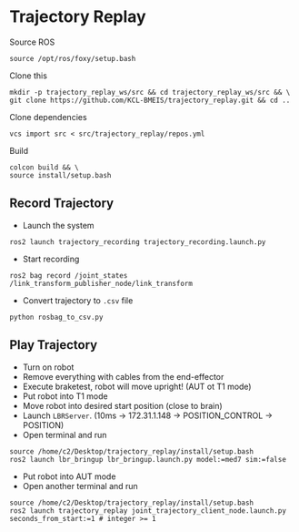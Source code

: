# Trajectory Replay
Source ROS
```shell
source /opt/ros/foxy/setup.bash
```
Clone this
```shell
mkdir -p trajectory_replay_ws/src && cd trajectory_replay_ws/src && \
git clone https://github.com/KCL-BMEIS/trajectory_replay.git && cd ..
```
Clone dependencies
```shell
vcs import src < src/trajectory_replay/repos.yml
```
Build
```shell
colcon build && \
source install/setup.bash
```

## Record Trajectory
- Launch the system
```shell
ros2 launch trajectory_recording trajectory_recording.launch.py
```
- Start recording
```shell
ros2 bag record /joint_states /link_transform_publisher_node/link_transform
```
- Convert trajectory to `.csv` file
```shell
python rosbag_to_csv.py
```

## Play Trajectory
- Turn on robot
- Remove everything with cables from the end-effector
- Execute braketest, robot will move upright! (AUT ot T1 mode)
- Put robot into T1 mode
- Move robot into desired start position (close to brain)
- Launch `LBRServer`. (10ms -> 172.31.1.148 -> POSITION_CONTROL -> POSITION)
- Open terminal and run
```shell
source /home/c2/Desktop/trajectory_replay/install/setup.bash
ros2 launch lbr_bringup lbr_bringup.launch.py model:=med7 sim:=false
```
- Put robot into AUT mode
- Open another terminal and run
```shell
source /home/c2/Desktop/trajectory_replay/install/setup.bash
ros2 launch trajectory_replay joint_trajectory_client_node.launch.py seconds_from_start:=1 # integer >= 1
```
